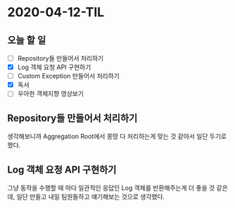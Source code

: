 # 2020-04-12-TIL

## 오늘 할 일

- [ ] Repository들 만들어서 처리하기
- [x] Log 객체 요청 API 구현하기
- [ ] Custom Exception 만들어서 처리하기
- [x] 독서
- [ ] 우아한 객체지향 영상보기

## Repository들 만들어서 처리하기

생각해보니까 Aggregation Root에서 몽땅 다 처리하는게 맞는 것 같아서 일단 두기로 했다.

## Log 객체 요청 API 구현하기

그냥 동작을 수행할 때 마다 일관적인 응답인 Log 객체를 반환해주는게 더 좋을 것 같은데, 일단 만들고 내일 팀원들하고 얘기해보는 것으로 생각했다.

